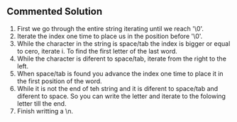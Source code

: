 ## Commented Solution

1. First we go through the entire string iterating until we reach '\0'.
2. Iterate the index one time to place us in the position before '\0'.
3. While the character in the string is space/tab the index is bigger or equal to cero, iterate i.
   To find the first letter of the last word.
4. While the character is diferent to space/tab, iterate from the right to the left.
5. When space/tab is found you advance the index one time to place it in the first position of the word.
6. While it is not the end of teh string and it is diferent to space/tab and diferent to space.
   So you can write the letter and iterate to the folowing letter till the end.
7. Finish writting a \n.

